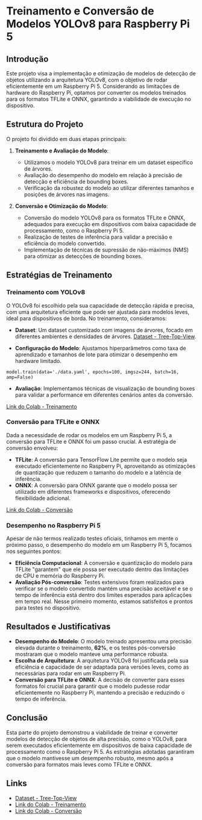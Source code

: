 # Treinamento e Conversão de Modelos YOLOv8 para Raspberry Pi 5

## Introdução

Este projeto visa a implementação e otimização de modelos de detecção de objetos utilizando a arquitetura YOLOv8, com o objetivo de rodar eficientemente em um Raspberry Pi 5. Considerando as limitações de hardware do Raspberry Pi, optamos por converter os modelos treinados para os formatos TFLite e ONNX, garantindo a viabilidade de execução no dispositivo.

## Estrutura do Projeto

O projeto foi dividido em duas etapas principais:

1. **Treinamento e Avaliação do Modelo**:
   - Utilizamos o modelo YOLOv8 para treinar em um dataset específico de árvores.
   - Avaliação do desempenho do modelo em relação à precisão de detecção e eficiência de bounding boxes.
   - Verificação da robustez do modelo ao utilizar diferentes tamanhos e posições de árvores nas imagens.

2. **Conversão e Otimização do Modelo**:
   - Conversão do modelo YOLOv8 para os formatos TFLite e ONNX, adequados para execução em dispositivos com baixa capacidade de processamento, como o Raspberry Pi 5.
   - Realização de testes de inferência para validar a precisão e eficiência do modelo convertido.
   - Implementação de técnicas de supressão de não-máximos (NMS) para otimizar as detecções de bounding boxes.

## Estratégias de Treinamento

### Treinamento com YOLOv8

O YOLOv8 foi escolhido pela sua capacidade de detecção rápida e precisa, com uma arquitetura eficiente que pode ser ajustada para modelos leves, ideal para dispositivos de borda. No treinamento, consideramos:

- **Dataset**: Um dataset customizado com imagens de árvores, focado em diferentes ambientes e densidades de árvores. [Dataset - Tree-Top-View](https://universe.roboflow.com/treedataset-clsqo/tree-top-view).

- **Configuração do Modelo**: Ajustamos hiperparâmetros como taxa de aprendizado e tamanhos de lote para otimizar o desempenho em hardware limitado.

````
model.train(data='./data.yaml', epochs=100, imgsz=244, batch=16, amp=False)
````

- **Avaliação**: Implementamos técnicas de visualização de bounding boxes para validar a performance em diferentes cenários antes da conversão.

[Link do Colab - Treinamento](https://drive.google.com/file/d/1L4HlOHFmVwGWDg0S9MjdTjTKGfthfNep/view?usp=sharing)

### Conversão para TFLite e ONNX

Dada a necessidade de rodar os modelos em um Raspberry Pi 5, a conversão para TFLite e ONNX foi um passo crucial. A estratégia de conversão envolveu:

- **TFLite**: A conversão para TensorFlow Lite permite que o modelo seja executado eficientemente no Raspberry Pi, aproveitando as otimizações de quantização que reduzem o tamanho do modelo e a latência de inferência.
- **ONNX**: A conversão para ONNX garante que o modelo possa ser utilizado em diferentes frameworks e dispositivos, oferecendo flexibilidade adicional.

[Link do Colab - Conversão](https://drive.google.com/file/d/1oGrrnCqZr_I4NFB_r3fkGwDKiMTjMMId/view?usp=sharing)

### Desempenho no Raspberry Pi 5

Apesar de não termos realizado testes oficiais, tinhamos em mente o próximo passo, o desempenho do modelo em um Raspberry Pi 5, focamos nos seguintes pontos:

- **Eficiência Computacional**: A conversão e quantização do modelo para TFLite "garantem" que ele possa ser executado dentro das limitações de CPU e memória do Raspberry Pi.
- **Avaliação Pós-conversão**: Testes extensivos foram realizados para verificar se o modelo convertido mantém uma precisão aceitável e se o tempo de inferência está dentro dos limites esperados para aplicações em tempo real. Nesse primeiro momento, estamos satisfeitos e prontos para testes no dispositivo.

## Resultados e Justificativas

- **Desempenho do Modelo**: O modelo treinado apresentou uma precisão elevada durante o treinamento, **62%**, e os testes pós-conversão mostraram que o modelo manteve uma performance robusta.
- **Escolha de Arquitetura**: A arquitetura YOLOv8 foi justificada pela sua eficiência e capacidade de ser adaptada para versões leves, como as necessárias para rodar em um Raspberry Pi.
- **Conversão para TFLite e ONNX**: A decisão de converter para esses formatos foi crucial para garantir que o modelo pudesse rodar eficientemente no Raspberry Pi, mantendo a precisão e reduzindo o tempo de inferência.

## Conclusão

Esta parte do projeto demonstrou a viabilidade de treinar e converter modelos de detecção de objetos de alta precisão, como o YOLOv8, para serem executados eficientemente em dispositivos de baixa capacidade de processamento como o Raspberry Pi 5. As estratégias adotadas garantiram que o modelo mantivesse um desempenho robusto, mesmo após a conversão para formatos mais leves como TFLite e ONNX.

## Links

- [Dataset - Tree-Top-View](https://universe.roboflow.com/treedataset-clsqo/tree-top-view)
- [Link do Colab - Treinamento](https://drive.google.com/file/d/1L4HlOHFmVwGWDg0S9MjdTjTKGfthfNep/view?usp=sharing)
- [Link do Colab - Conversão](https://drive.google.com/file/d/1oGrrnCqZr_I4NFB_r3fkGwDKiMTjMMId/view?usp=sharing)